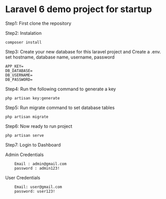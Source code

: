 <!-- # laravel6-basic -->
# Laravel 6 demo project for startup


Step1: First clone the repository

Step2: Instalation

	composer install

Step3: Create your new database for this laravel project and Create a .env.
 set hostname, database name, username, password

	APP_KEY=
	DB_DATABASE=
	DB_USERNAME=
	DB_PASSWORD=

Step4: Run the following command to generate a key

	php artisan key:generate

Step5: Run migrate command to set database tables

	php artisan migrate

Step6: Now ready to run project

	php artisan serve

Step7: Login to Dashboard

Admin Credentials

		Email : admin@gmail.com
		password : admin123!


User Credentials

		Email: user@gmail.com
		password: user123!

